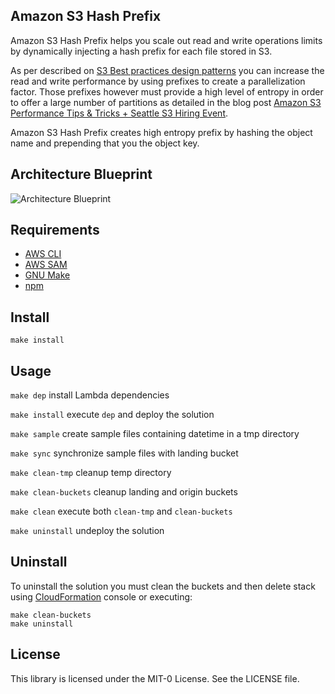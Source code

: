 
## Amazon S3 Hash Prefix
Amazon S3 Hash Prefix helps you scale out read and write operations limits by dynamically injecting a hash prefix for each file stored in S3.

As per described on [S3 Best practices design patterns](https://docs.aws.amazon.com/AmazonS3/latest/userguide/optimizing-performance.html) you can increase the read and write performance by using prefixes to create a parallelization factor. Those prefixes however must provide a high level of entropy in order to offer a large number of partitions as detailed in the blog post [Amazon S3 Performance Tips & Tricks + Seattle S3 Hiring Event](https://aws.amazon.com/blogs/aws/amazon-s3-performance-tips-tricks-seattle-hiring-event/).

Amazon S3 Hash Prefix creates high entropy prefix by hashing the object name and prepending that you the object key.

## Architecture Blueprint
![Architecture Blueprint](blueprint.png)

## Requirements
- [AWS CLI](https://aws.amazon.com/cli/)
- [AWS SAM](https://aws.amazon.com/serverless/sam/)
- [GNU Make](https://www.gnu.org/software/make/)
- [npm](https://www.npmjs.com/)

## Install
```
make install
```

## Usage
`make dep` install Lambda dependencies

`make install` execute `dep` and deploy the solution

`make sample` create sample files containing datetime in a tmp directory

`make sync` synchronize sample files with landing bucket

`make clean-tmp` cleanup temp directory

`make clean-buckets` cleanup landing and origin buckets

`make clean` execute both `clean-tmp` and `clean-buckets`

`make uninstall` undeploy the solution

## Uninstall
To uninstall the solution you must clean the buckets and then delete stack using [CloudFormation](https://console.aws.amazon.com/cloudformation/) console or executing:
```
make clean-buckets
make uninstall
```

## License
This library is licensed under the MIT-0 License. See the LICENSE file.
